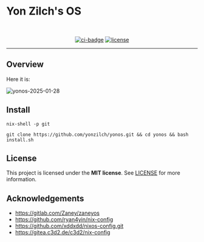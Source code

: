 

Yon Zilch's OS
==========

<div align="center">
<br />

[![ci-badge](https://img.shields.io/static/v1?label=Built%20with&message=NixOS&color=blue&logo=nixos&link=https://nixos.org&labelColor=111212)](https://nixos.org)
[![license](https://img.shields.io/github/license/yonzilch/yonos.svg?style=flat-square)](LICENSE)

</div>

---

## Overview

Here it is:

![yonos-2025-01-28](https://github.com/yonzilch/yonos/blob/main/-img/yonos-2025-01-28.png)


## Install

```
nix-shell -p git

git clone https://github.com/yonzilch/yonos.git && cd yonos && bash install.sh

```

## License

This project is licensed under the **MIT license**.
See [LICENSE](LICENSE) for more information.


## Acknowledgements

- <https://gitlab.com/Zaney/zaneyos>
- <https://github.com/ryan4yin/nix-config>
- <https://github.com/xddxdd/nixos-config.git>
- <https://gitea.c3d2.de/c3d2/nix-config>
